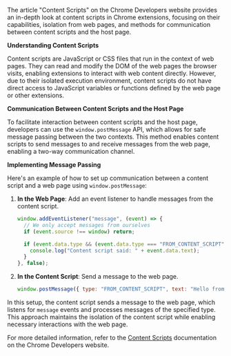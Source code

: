 The article "Content Scripts" on the Chrome Developers website provides an in-depth look at content scripts in Chrome extensions, focusing on their capabilities, isolation from web pages, and methods for communication between content scripts and the host page.

**Understanding Content Scripts**

Content scripts are JavaScript or CSS files that run in the context of web pages. They can read and modify the DOM of the web pages the browser visits, enabling extensions to interact with web content directly. However, due to their isolated execution environment, content scripts do not have direct access to JavaScript variables or functions defined by the web page or other extensions.

**Communication Between Content Scripts and the Host Page**

To facilitate interaction between content scripts and the host page, developers can use the `window.postMessage` API, which allows for safe message passing between the two contexts. This method enables content scripts to send messages to and receive messages from the web page, enabling a two-way communication channel.

**Implementing Message Passing**

Here's an example of how to set up communication between a content script and a web page using `window.postMessage`:

1. **In the Web Page**: Add an event listener to handle messages from the content script.

    ```javascript
    window.addEventListener("message", (event) => {
      // We only accept messages from ourselves
      if (event.source !== window) return;

      if (event.data.type && (event.data.type === "FROM_CONTENT_SCRIPT")) {
        console.log("Content script said: " + event.data.text);
      }
    }, false);
    ```

2. **In the Content Script**: Send a message to the web page.

    ```javascript
    window.postMessage({ type: "FROM_CONTENT_SCRIPT", text: "Hello from the content script!" }, "*");
    ```

In this setup, the content script sends a message to the web page, which listens for `message` events and processes messages of the specified type. This approach maintains the isolation of the content script while enabling necessary interactions with the web page.

For more detailed information, refer to the [Content Scripts](https://developer.chrome.com/docs/extensions/develop/concepts/content-scripts#host-page-communication) documentation on the Chrome Developers website. 